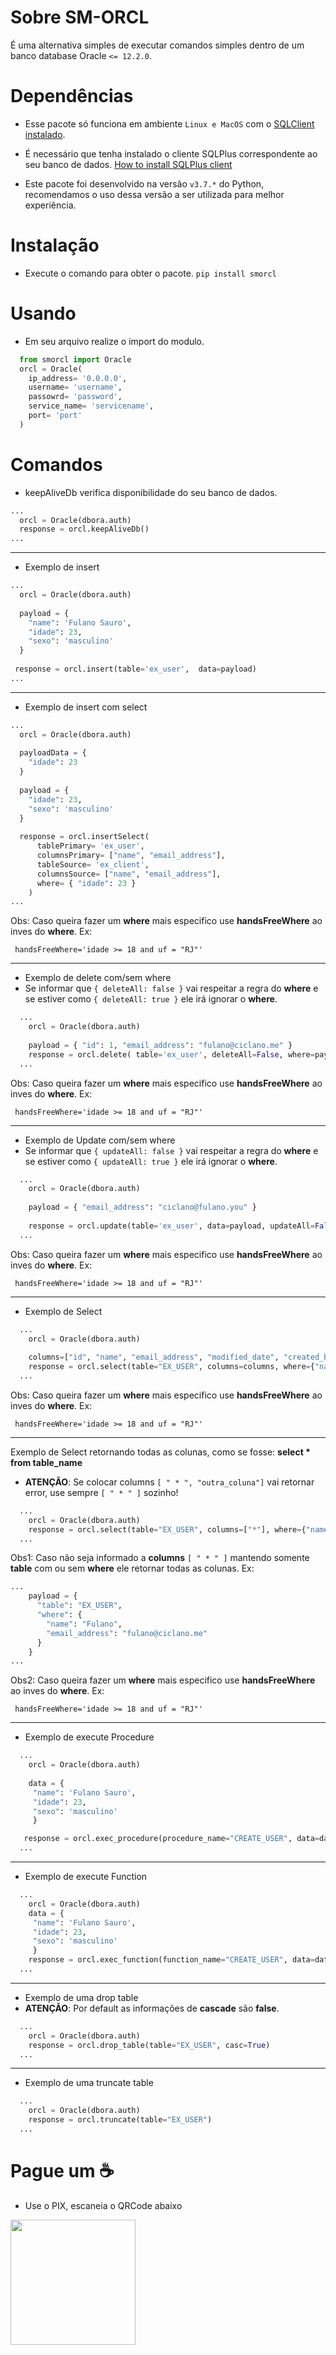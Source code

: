 # Sobre SM-ORCL

É uma alternativa simples de executar comandos simples dentro de um banco database Oracle ```<= 12.2.0```.

# Dependências

- Esse pacote só funciona em ambiente ```Linux e MacOS``` com o [SQLClient instalado](https://docs.oracle.com/cd/B19306_01/server.102/b14357/ape.htm).

- É necessário que tenha instalado o cliente SQLPlus correspondente ao seu banco de dados.  [How to install SQLPlus client](https://docs.oracle.com/cd/B19306_01/server.102/b14357/ape.htm)

- Este pacote foi desenvolvido na versão ```v3.7.*``` do Python, recomendamos o uso dessa versão a ser utilizada para melhor experiência.

# Instalação

- Execute o comando para obter o pacote. ``` pip install smorcl ```

# Usando

- Em seu arquivo realize o import do modulo.

```python
  from smorcl import Oracle
  orcl = Oracle(
    ip_address= '0.0.0.0',
    username= 'username',
    passowrd= 'password',
    service_name= 'servicename',
    port= 'port'
  )
```
# Comandos

- keepAliveDb verifica disponibilidade do seu banco de dados.

```python
...
  orcl = Oracle(dbora.auth)
  response = orcl.keepAliveDb()
...
```

------------


- Exemplo de insert

```python
...
  orcl = Oracle(dbora.auth)
  
  payload = {
    "name": 'Fulano Sauro',
    "idade": 23,
    "sexo": 'masculino'
  }
  
 response = orcl.insert(table='ex_user',  data=payload)
...
```

------------


- Exemplo de insert com select

```python
...
  orcl = Oracle(dbora.auth)
  
  payloadData = {
    "idade": 23
  }
  
  payload = {
    "idade": 23,
    "sexo": 'masculino'
  }
  
  response = orcl.insertSelect(
      tablePrimary= 'ex_user',
      columnsPrimary= ["name", "email_address"], 
      tableSource= 'ex_client', 
      columnsSource= ["name", "email_address"],
      where= { "idade": 23 }  
    )
...
```
Obs: Caso queira fazer um **where** mais especifico use **handsFreeWhere** ao inves do **where**.
Ex: 
``` 
 handsFreeWhere='idade >= 18 and uf = "RJ"'
``` 

------------

- Exemplo de delete com/sem where
- Se informar que ```{ deleteAll: false }```  vai respeitar a regra do **where** e se estiver como ```{ deleteAll: true }``` ele irá ignorar o **where**.

```python
  ...
    orcl = Oracle(dbora.auth)
    
    payload = { "id": 1, "email_address": "fulano@ciclano.me" } 
    response = orcl.delete( table='ex_user', deleteAll=False, where=payload )
  ...
```

Obs: Caso queira fazer um **where** mais especifico use **handsFreeWhere** ao inves do **where**.
Ex: 
``` 
 handsFreeWhere='idade >= 18 and uf = "RJ"'
``` 

------------


- Exemplo de Update com/sem where
- Se informar que ```{ updateAll: false }``` vai respeitar a regra do **where** e se estiver como ```{ updateAll: true }``` ele irá ignorar o **where**.

```python
  ...
    orcl = Oracle(dbora.auth)
	
    payload = { "email_address": "ciclano@fulano.you" } 
	
    response = orcl.update(table='ex_user', data=payload, updateAll=False, where={ "email_address": "fulano@ciclano.me" })
  ...
```
Obs: Caso queira fazer um **where** mais especifico use **handsFreeWhere** ao inves do **where**.
Ex: 
``` 
 handsFreeWhere='idade >= 18 and uf = "RJ"'
``` 

------------

- Exemplo de Select

```python
  ...
    orcl = Oracle(dbora.auth)
	
    columns=["id", "name", "email_address", "modified_date", "created_by"]
    response = orcl.select(table="EX_USER", columns=columns, where={"name": "Fulano", "email_address": "fulano@ciclano.me"})
  ...
```

Obs: Caso queira fazer um **where** mais especifico use **handsFreeWhere** ao inves do **where**.
Ex: 
``` 
 handsFreeWhere='idade >= 18 and uf = "RJ"'
``` 

------------

Exemplo de Select retornando todas as colunas, como se fosse: **select * from table_name**
- **ATENÇÃO**: Se colocar columns ```[ " * ", "outra_coluna"]``` vai retornar error, use sempre ``[ " * " ]`` sozinho!

```python
  ...
    orcl = Oracle(dbora.auth)
    response = orcl.select(table="EX_USER", columns=["*"], where={"name": "Fulano", "email_address": "fulano@ciclano.me"})
  ...
```
Obs1: Caso não seja informado  a **columns** ``[ " * " ]`` mantendo somente **table** com ou sem **where** ele retornar todas as colunas.
Ex:
```python
...
    payload = {
      "table": "EX_USER",
      "where": {
        "name": "Fulano",
        "email_address": "fulano@ciclano.me"
      }
    }
...
```
Obs2: Caso queira fazer um **where** mais especifico use **handsFreeWhere** ao inves do **where**.
Ex: 
``` 
 handsFreeWhere='idade >= 18 and uf = "RJ"'
``` 

------------

- Exemplo de execute Procedure

```python
  ...
    orcl = Oracle(dbora.auth)
	
    data = {
     "name": 'Fulano Sauro',
     "idade": 23,
     "sexo": 'masculino'
     }

   response = orcl.exec_procedure(procedure_name="CREATE_USER", data=data)
  ...
```

------------


- Exemplo de execute Function

```python
  ...
    orcl = Oracle(dbora.auth)
    data = {
     "name": 'Fulano Sauro',
     "idade": 23,
     "sexo": 'masculino'
     } 
    response = orcl.exec_function(function_name="CREATE_USER", data=data)
  ...
```

------------

- Exemplo de uma drop table
- **ATENÇÃO**: Por default as informações de **cascade** são **false**.

```python
  ...
    orcl = Oracle(dbora.auth)
    response = orcl.drop_table(table="EX_USER", casc=True)
  ...
```

------------

- Exemplo de uma truncate table

```python
  ...
    orcl = Oracle(dbora.auth)
    response = orcl.truncate(table="EX_USER")
  ...
```

# Pague um :coffee:

- Use o PIX, escaneia o QRCode abaixo

<img src="https://i.ibb.co/VVxsZ1f/Whats-App-Image-2020-12-04-at-21-09-50.jpg" height="200" />